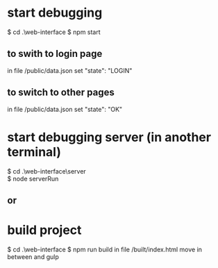 # start debugging
$ cd .\web-interface
$ npm start

## to swith to login page
in file /public/data.json set "state": "LOGIN"
## to switch to other pages
in file /public/data.json set "state": "OK"


# start debugging server (in another terminal)
$ cd .\web-interface\server\
$ node serverRun


## or
# build project
$ cd .\web-interface
$ npm run build
in file /built/index.html <script>...</script> move in between </body> and </html>
gulp